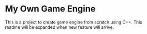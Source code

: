 # My Own Game Engine

This is a project to create game engine from scratch using C++. This readme will be expanded when new feature will arrive. 
